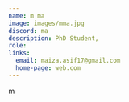 ```yaml
---
name: m ma
image: images/mma.jpg 
discord: ma
description: PhD Student,
role: 
links:
  email: maiza.asif17@gmail.com
  home-page: web.com
---
```


m